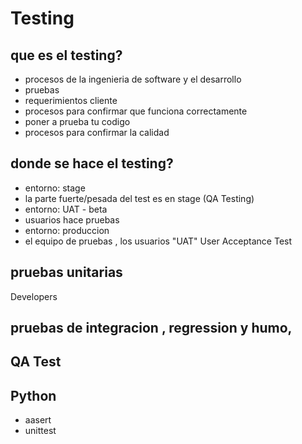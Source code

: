 # Testing

## que es el testing? 

- procesos de la ingenieria de software y el desarrollo 
- pruebas
- requerimientos cliente
- procesos para confirmar que funciona correctamente 
- poner a prueba tu codigo 
- procesos para confirmar la calidad

## donde se hace el testing?

- entorno: stage
- la parte fuerte/pesada del test es en stage (QA Testing)
- entorno: UAT - beta 
- usuarios hace pruebas 
- entorno: produccion 
- el equipo de pruebas , los usuarios "UAT" User Acceptance Test

## pruebas unitarias 

Developers 

## pruebas de integracion , regression y humo,  

QA Test
- 

## Python 

- aasert
- unittest